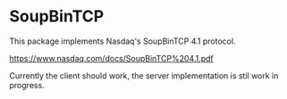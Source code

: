 # SoupBinTCP

This package implements Nasdaq's SoupBinTCP 4.1 protocol.

https://www.nasdaq.com/docs/SoupBinTCP%204.1.pdf

Currently the client should work, the server implementation is stil work in progress.
